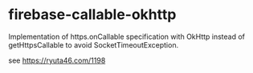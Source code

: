 # firebase-callable-okhttp

Implementation of https.onCallable specification with OkHttp instead of getHttpsCallable to avoid SocketTimeoutException.

see https://ryuta46.com/1198

